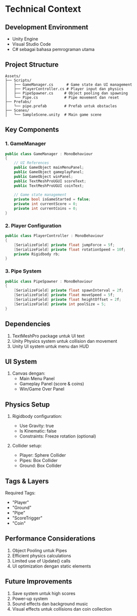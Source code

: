 # Technical Context

## Development Environment
- Unity Engine 
- Visual Studio Code
- C# sebagai bahasa pemrograman utama

## Project Structure
```
Assets/
├── Scripts/
│   ├── GameManager.cs      # Game state dan UI management
│   ├── PlayerController.cs # Player input dan physics
│   ├── PipeSpawner.cs     # Object pooling dan spawning
│   └── Pipe.cs            # Pipe movement dan reset
├── Prefabs/
│   └── pipe.prefab        # Prefab untuk obstacles
├── Scenes/
│   └── SampleScene.unity  # Main game scene
```

## Key Components

### 1. GameManager
```csharp
public class GameManager : MonoBehaviour
{
    // UI References
    public GameObject mainMenuPanel;
    public GameObject gameplayPanel;
    public GameObject winPanel;
    public TextMeshProUGUI scoreText;
    public TextMeshProUGUI coinText;
    
    // Game state management
    private bool isGameStarted = false;
    private int currentScore = 0;
    private int currentCoins = 0;
}
```

### 2. Player Configuration
```csharp
public class PlayerController : MonoBehaviour
{
    [SerializeField] private float jumpForce = 5f;
    [SerializeField] private float rotationSpeed = 10f;
    private Rigidbody rb;
}
```

### 3. Pipe System
```csharp
public class PipeSpawner : MonoBehaviour
{
    [SerializeField] private float spawnInterval = 2f;
    [SerializeField] private float moveSpeed = 5f;
    [SerializeField] private float heightOffset = 2f;
    [SerializeField] private int poolSize = 5;
}
```

## Dependencies
1. TextMeshPro package untuk UI text
2. Unity Physics system untuk collision dan movement
3. Unity UI system untuk menu dan HUD

## UI System
1. Canvas dengan:
   - Main Menu Panel
   - Gameplay Panel (score & coins)
   - Win/Game Over Panel

## Physics Setup
1. Rigidbody configuration:
   - Use Gravity: true
   - Is Kinematic: false
   - Constraints: Freeze rotation (optional)

2. Collider setup:
   - Player: Sphere Collider
   - Pipes: Box Collider
   - Ground: Box Collider

## Tags & Layers
Required Tags:
- "Player"
- "Ground"
- "Pipe"
- "ScoreTrigger"
- "Coin"

## Performance Considerations
1. Object Pooling untuk Pipes
2. Efficient physics calculations
3. Limited use of Update() calls
4. UI optimization dengan static elements

## Future Improvements
1. Save system untuk high scores
2. Power-up system
3. Sound effects dan background music
4. Visual effects untuk collisions dan coin collection

